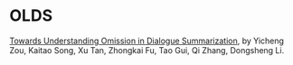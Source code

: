 # OLDS
[Towards Understanding Omission in Dialogue Summarization](https://arxiv.org/abs/2211.07145), by Yicheng Zou, Kaitao Song, Xu Tan, Zhongkai Fu, Tao Gui, Qi Zhang, Dongsheng Li.
